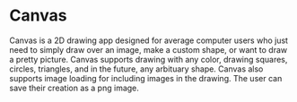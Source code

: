 # Canvas
Canvas is a 2D drawing app designed for average computer users who just need to simply draw over an image, make a custom shape, or want to draw a pretty picture. 
Canvas supports drawing with any color, drawing squares, circles, triangles, and in the future, any arbituary shape. Canvas also supports image loading for including
images in the drawing. The user can save their creation as a png image. 
